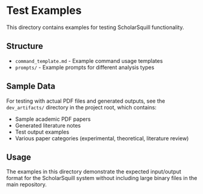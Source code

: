 # Test Examples

This directory contains examples for testing ScholarSquill functionality.

## Structure

- `command_template.md` - Example command usage templates
- `prompts/` - Example prompts for different analysis types

## Sample Data

For testing with actual PDF files and generated outputs, see the `dev_artifacts/` directory in the project root, which contains:

- Sample academic PDF papers
- Generated literature notes
- Test output examples
- Various paper categories (experimental, theoretical, literature review)

## Usage

The examples in this directory demonstrate the expected input/output format for the ScholarSquill system without including large binary files in the main repository.